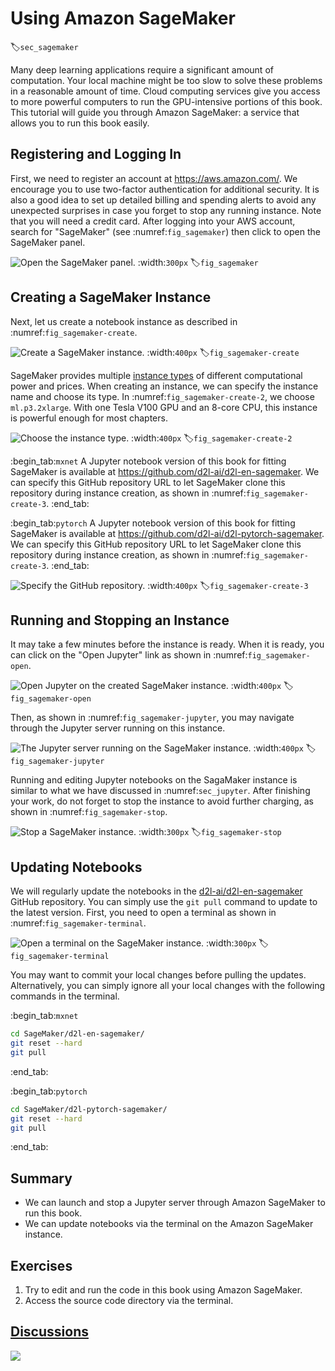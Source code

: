 # Using Amazon SageMaker
:label:`sec_sagemaker`

Many deep learning applications require a significant amount of computation. Your local machine might be too slow to solve these problems in a reasonable amount of time. Cloud computing services give you access to more powerful computers to run the GPU-intensive portions of this book. This tutorial will guide you through Amazon SageMaker: a service that allows you to run this book easily.


## Registering and Logging In

First, we need to register an account at https://aws.amazon.com/. We encourage you to use two-factor authentication for additional security. It is also a good idea to set up detailed billing and spending alerts to avoid any unexpected surprises in case you forget to stop any running instance.
Note that you will need a credit card.
After logging into your AWS account, search for "SageMaker" (see :numref:`fig_sagemaker`) then click to open the SageMaker panel.

![Open the SageMaker panel.](../img/sagemaker.png)
:width:`300px`
:label:`fig_sagemaker`



## Creating a SageMaker Instance

Next, let us create a notebook instance as described in :numref:`fig_sagemaker-create`.

![Create a SageMaker instance.](../img/sagemaker-create.png)
:width:`400px`
:label:`fig_sagemaker-create`

SageMaker provides multiple [instance types](https://aws.amazon.com/sagemaker/pricing/instance-types/) of different computational power and prices.
When creating an instance, we can specify the instance name and choose its type.
In :numref:`fig_sagemaker-create-2`, we choose `ml.p3.2xlarge`. With one Tesla V100 GPU and an 8-core CPU, this instance is powerful enough for most chapters.

![Choose the instance type.](../img/sagemaker-create-2.png)
:width:`400px`
:label:`fig_sagemaker-create-2`

:begin_tab:`mxnet`
A Jupyter notebook version of this book for fitting SageMaker is available at https://github.com/d2l-ai/d2l-en-sagemaker. We can specify this GitHub repository URL to let SageMaker clone this repository during instance creation, as shown in :numref:`fig_sagemaker-create-3`.
:end_tab:


:begin_tab:`pytorch`
A Jupyter notebook version of this book for fitting SageMaker is available at https://github.com/d2l-ai/d2l-pytorch-sagemaker. We can specify this GitHub repository URL to let SageMaker clone this repository during instance creation, as shown in :numref:`fig_sagemaker-create-3`.
:end_tab:

![Specify the GitHub repository.](../img/sagemaker-create-3.png)
:width:`400px`
:label:`fig_sagemaker-create-3`



## Running and Stopping an Instance

It may take a few minutes before the instance is ready.
When it is ready, you can click on the "Open Jupyter" link as shown in :numref:`fig_sagemaker-open`.

![Open Jupyter on the created SageMaker instance.](../img/sagemaker-open.png)
:width:`400px`
:label:`fig_sagemaker-open`

Then, as shown in :numref:`fig_sagemaker-jupyter`, you may navigate through the Jupyter server running on this instance.

![The Jupyter server running on the SageMaker instance.](../img/sagemaker-jupyter.png)
:width:`400px`
:label:`fig_sagemaker-jupyter`

Running and editing Jupyter notebooks on the SagaMaker instance is similar to what we have discussed in :numref:`sec_jupyter`.
After finishing your work, do not forget to stop the instance to avoid further charging, as shown in :numref:`fig_sagemaker-stop`.

![Stop a SageMaker instance.](../img/sagemaker-stop.png)
:width:`300px`
:label:`fig_sagemaker-stop`


## Updating Notebooks

We will regularly update the notebooks in the [d2l-ai/d2l-en-sagemaker](https://github.com/d2l-ai/d2l-en-sagemaker) GitHub repository. You can simply use the `git pull` command to update to the latest version.
First, you need to open a terminal as shown in :numref:`fig_sagemaker-terminal`.

![Open a terminal on the SageMaker instance.](../img/sagemaker-terminal.png)
:width:`300px`
:label:`fig_sagemaker-terminal`

You may want to commit your local changes before pulling the updates. Alternatively, you can simply ignore all your local changes with the following commands in the terminal.

:begin_tab:`mxnet`
```bash
cd SageMaker/d2l-en-sagemaker/
git reset --hard
git pull
```
:end_tab:

:begin_tab:`pytorch`
```bash
cd SageMaker/d2l-pytorch-sagemaker/
git reset --hard
git pull
```
:end_tab:

## Summary

* We can launch and stop a Jupyter server through Amazon SageMaker to run this book.
* We can update notebooks via the terminal on the Amazon SageMaker instance.


## Exercises

1. Try to edit and run the code in this book using Amazon SageMaker.
1. Access the source code directory via the terminal.


## [Discussions](https://discuss.mxnet.io/t/5640)

![](../img/qr_sagemaker.svg)
